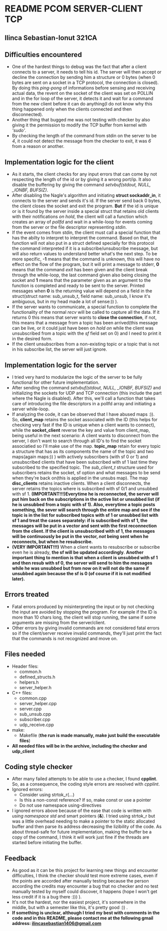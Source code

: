 # README PCOM SERVER-CLIENT TCP
## Ilinca Sebastian-Ionut 321CA

## Difficulties encountered
* One of the hardest things to debug was the fact that after a client connects to a server, it needs to tell his id. The server will then accept or decline the connection by sending him a structure or 0 bytes (when 0 bytes are sent on a socket in a TCP protocol, the connection is closed). By doing this *ping-pong* of informations before sensing and receiving actual data, the revent on the socket of the client was set on POLLIN and in the for loop of the server, it detects it and wait for a command from the new client before it can do anything(I do not know why this thing happened only when the clients connected and then disconnected).
* Another thing that bugged me was not testing with checker by also giving it the permission to modify the TCP buffer from kernel with *'sudo'*.
* By checking the length of the command from stdin on the server to be *4*, it could not detect the message from the checker to exit, it was *6* from a reason or another.

## Implementation logic for the client
* As it starts, the client checks for any input errors that can come by not respecting the length of the id or by giving it a wrong port/ip. It also disable the buffering by giving the command *setvbuf(stdout, NULL, _IONBF, BUFSIZ)*.
* After disabling the Nagle's algorithm and initiating **struct sockaddr_in**, it connects to the server and sends it's id. If the server send back 0 bytes, the client closes the socket and exit the program. **But** if the id is unique or is it found by the server inside a special struct that retains old clients with their notifications *on hold*, the client will call a function which creates an array of *pollfd* and wait in a while-loop for events coming from the server or the file descriptor representing *stdin*.
* If the event comes from stdin, the client must call a special function that has the abilty to interpret to interpret the command. Based on that, the function will not also put in a struct defined specially for this protocol the command interpreted if it is a subscribe/unsubscribe message, but will also return values to understand better what's the next step. To be more specific, **-1** means that the command is unknown, this will have no effect on the flow of the program, but it will print a message to stderr, **0** means that the command *exit* has been given and the client break through the while-loop, the last command given also being closing the socket and **1** means that the parameter given as an argument to the function is completed and ready to be sent to the server. Printed messages when **0** is the returning value will depend on a field in the struct(struct name: sub_unsub_t, field name: sub_unsub, I know it's ambiguous, but in my head made a lot of sense:)) ).
* If the server wants to communicate, a special function to complete the functionality of the normal *recv* will be called to capture all the data. If it returns 0 this means that server wants to **close the connection**, if not, this means that a message from a topic has been arrived(this message can be live, or it could just have been on *hold on* while the client was unsubscribed from a topic with the *sf* field set on 0) and I need to print it in the desired form.
* If the client unsubscribes from a non-existing topic or a topic that is not in his subscribe list, the server will just ignore.

## Implementation logic for the server
* I tried very hard to modularize the logic of the server to be fully functional for other future implementation.
* After sending the command *setvbuf(stdout, NULL, _IONBF, BUFSIZ)* and initializing the sockets for UDP and TCP connection (this include the part where the Nagle is disabled). After this, we'll call a function that takes care of introducing the file descriptors in a pollfd array and initiating a server while-loop.
* If analyzing the code, it can be observed that I have abused maps :)). So, **client_map** retains the socket associated with the ID (this helps for checking very fast if the ID is unique when a client wants to connect), while the **socket_client** reverse the key and value from client_map, being useful in the next scenario: A client wants to disconnect from the server, I don't want to search through all ID's to find the socket associatied so I'll make use of the map. **topic_map** retain for every topic a structure that has as its components the name of the topic and two maps(again maps:)) ) with actively subscribers (with sf 0 or 1) and unsubscribed clients that have been subscribed with sf 1 last time they subscribed to the specified topic. The *sub_client_t* structure used for subscribers retains the socket, sf option and what messages to be send when they're back on(this is applied in the unsubs map). The map **disc_clients** retains inactive clients. When a client disconnects, the server retains the topics where is subscribed with sf 0/1 and unsubbed with sf 1. **(IMPORTANT!!!)Everytime he is reconnected, the server will put him back on the subscriptions in the active list or unsubbed list (if he is unsubbed from a topic with sf 1). Also, everytime a topic posts something, the sever will search through the entire map and see if the topic is in the list for subscribed topics with sf 1 or unsubbed list with sf 1 and treat the cases separately: if is subscribed with sf 1, the messages will be put in a vector and sent with the first reconnection from the client. If the client is unsubscribed with sf 1, the messages will be continuously be put in the vector, *not* being sent when he reconnects, but when he resubscribe.**
* **(VERY IMPORTANT!!!)** When a client wants to resubscribe or subscribe even he is already, **the sf will be updated accordingly**. **Another important thing to mention is that when a client is unsubbed with sf 1 and then resub with sf 0, the server will send to him the messages while he was unsubbed but from now on it will not do the same if unsubbed again because the sf is 0 (of course if it is not modified later).**

## Errors treated
* Fatal errors produced by misinterpreting the input or by not checking the input are avoided by stopping the program. For example if the ID is more than 10 chars long, the client will stop running, the same if some arguments are missing from the server/client.
* Other errors by giving invalid commands are not considered fatal errors so if the client/server receive invalid commands, they'll just print the fact that the commands is not recognized and move on.

## Files needed
* Header files:
    * common.h
    * defined_structs.h
    * helpers.h
    * server_helper.h
* C++ files:
    * common.cpp
    * server_helper.cpp
    * server.cpp
    * sub_unsub.cpp
    * subscriber.cpp
    * udp_receive.cpp
* make:
    * Makefile (**the run is made manually, make just build the executable files**)
* **All needed files will be in the archive, including the checker and udp_client**

## Coding style checker
* After many failed attempts to be able to use a checker, I found **cpplint**. So, as a consequence, the coding style errors are resolved with *cpplint*.
* Ignored errors:
    * Consider using strtok_r(...)
    * Is this a non-const reference? If so, make const or use a pointer
    * Do not use namespace using-directives
* I ignored errors above because of the ease that code is written with *using namespace std* and smart pointers (**&**). I tried using strtok_r but was a little overhead needing to make a pointer to the static allocated buffer and then parse its address decreasing the lizibility of the code. As about thread-safe for future implementation, making the buffer be a copy of the command, I think it will work just fine if the threads are started before initiating the buffer.

## Feedback
* As good as it can be this project for learning new things and encounter difficulties, I think the checker should test more extreme cases, even if the points are accorded after manually testing because the person according the credits may encounter a bug that no checker and no test manually tested by myself could discover, it happens (hope I won't get less credit if it is a bug there :))) ).
* It's not the hardest, nor the easiest project, it's somewhere in the middle, but with a semester like this, it's pretty good :)) .
* **If something is unclear, although I tried my best with comments in the code and in this README, please contact me at the following gmail address: ilincasebastian1406@gmail.com**